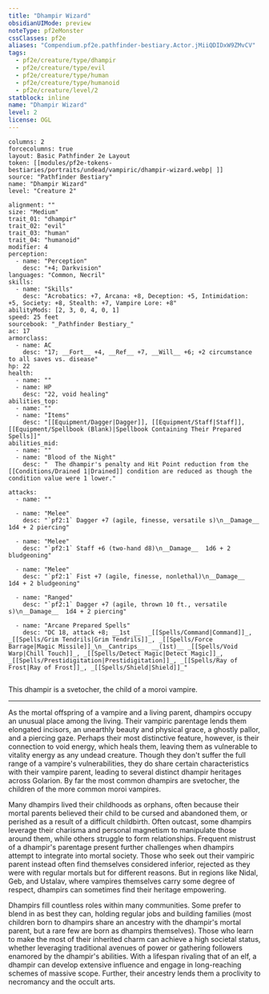 ```yaml
---
title: "Dhampir Wizard"
obsidianUIMode: preview
noteType: pf2eMonster
cssClasses: pf2e
aliases: "Compendium.pf2e.pathfinder-bestiary.Actor.jMiiQDIDxW9ZMvCV" 
tags:
  - pf2e/creature/type/dhampir
  - pf2e/creature/type/evil
  - pf2e/creature/type/human
  - pf2e/creature/type/humanoid
  - pf2e/creature/level/2
statblock: inline
name: "Dhampir Wizard"
level: 2
license: OGL
---
```


```statblock
columns: 2
forcecolumns: true
layout: Basic Pathfinder 2e Layout
token: [[modules/pf2e-tokens-bestiaries/portraits/undead/vampiric/dhampir-wizard.webp| ]]
source: "Pathfinder Bestiary"
name: "Dhampir Wizard"
level: "Creature 2"

alignment: ""
size: "Medium"
trait_01: "dhampir"
trait_02: "evil"
trait_03: "human"
trait_04: "humanoid"
modifier: 4
perception:
  - name: "Perception"
    desc: "+4; Darkvision"
languages: "Common, Necril"
skills:
  - name: "Skills"
    desc: "Acrobatics: +7, Arcana: +8, Deception: +5, Intimidation: +5, Society: +8, Stealth: +7, Vampire Lore: +8"
abilityMods: [2, 3, 0, 4, 0, 1]
speed: 25 feet
sourcebook: "_Pathfinder Bestiary_"
ac: 17
armorclass:
  - name: AC
    desc: "17; __Fort__ +4, __Ref__ +7, __Will__ +6; +2 circumstance to all saves vs. disease"
hp: 22
health:
  - name: ""
  - name: HP
    desc: "22, void healing"
abilities_top:
  - name: ""
  - name: "Items"
    desc: "[[Equipment/Dagger|Dagger]], [[Equipment/Staff|Staff]], [[Equipment/Spellbook (Blank)|Spellbook Containing Their Prepared Spells]]"
abilities_mid:
  - name: ""
  - name: "Blood of the Night"
    desc: "  The dhampir's penalty and Hit Point reduction from the [[Conditions/Drained 1|Drained]] condition are reduced as though the condition value were 1 lower."

attacks:
  - name: ""

  - name: "Melee"
    desc: "`pf2:1` Dagger +7 (agile, finesse, versatile s)\n__Damage__  1d4 + 2 piercing"

  - name: "Melee"
    desc: "`pf2:1` Staff +6 (two-hand d8)\n__Damage__  1d6 + 2 bludgeoning"

  - name: "Melee"
    desc: "`pf2:1` Fist +7 (agile, finesse, nonlethal)\n__Damage__  1d4 + 2 bludgeoning"

  - name: "Ranged"
    desc: "`pf2:1` Dagger +7 (agile, thrown 10 ft., versatile s)\n__Damage__  1d4 + 2 piercing"

  - name: "Arcane Prepared Spells"
    desc: "DC 18, attack +8; __1st __  _[[Spells/Command|Command]]_, _[[Spells/Grim Tendrils|Grim Tendrils]]_, _[[Spells/Force Barrage|Magic Missile]]_\n__Cantrips__  __(1st)__ _[[Spells/Void Warp|Chill Touch]]_, _[[Spells/Detect Magic|Detect Magic]]_, _[[Spells/Prestidigitation|Prestidigitation]]_, _[[Spells/Ray of Frost|Ray of Frost]]_, _[[Spells/Shield|Shield]]_"
 
```



This dhampir is a svetocher, the child of a moroi vampire.

* * *

As the mortal offspring of a vampire and a living parent, dhampirs occupy an unusual place among the living. Their vampiric parentage lends them elongated incisors, an unearthly beauty and physical grace, a ghostly pallor, and a piercing gaze. Perhaps their most distinctive feature, however, is their connection to void energy, which heals them, leaving them as vulnerable to vitality energy as any undead creature. Though they don't suffer the full range of a vampire's vulnerabilities, they do share certain characteristics with their vampire parent, leading to several distinct dhampir heritages across Golarion. By far the most common dhampirs are svetocher, the children of the more common moroi vampires.

Many dhampirs lived their childhoods as orphans, often because their mortal parents believed their child to be cursed and abandoned them, or perished as a result of a difficult childbirth. Often outcast, some dhampirs leverage their charisma and personal magnetism to manipulate those around them, while others struggle to form relationships. Frequent mistrust of a dhampir's parentage present further challenges when dhampirs attempt to integrate into mortal society. Those who seek out their vampiric parent instead often find themselves considered inferior, rejected as they were with regular mortals but for different reasons. But in regions like Nidal, Geb, and Ustalav, where vampires themselves carry some degree of respect, dhampirs can sometimes find their heritage empowering.

Dhampirs fill countless roles within many communities. Some prefer to blend in as best they can, holding regular jobs and building families (most children born to dhampirs share an ancestry with the dhampir's mortal parent, but a rare few are born as dhampirs themselves). Those who learn to make the most of their inherited charm can achieve a high societal status, whether leveraging traditional avenues of power or gathering followers enamored by the dhampir's abilities. With a lifespan rivaling that of an elf, a dhampir can develop extensive influence and engage in long-reaching schemes of massive scope. Further, their ancestry lends them a proclivity to necromancy and the occult arts.
